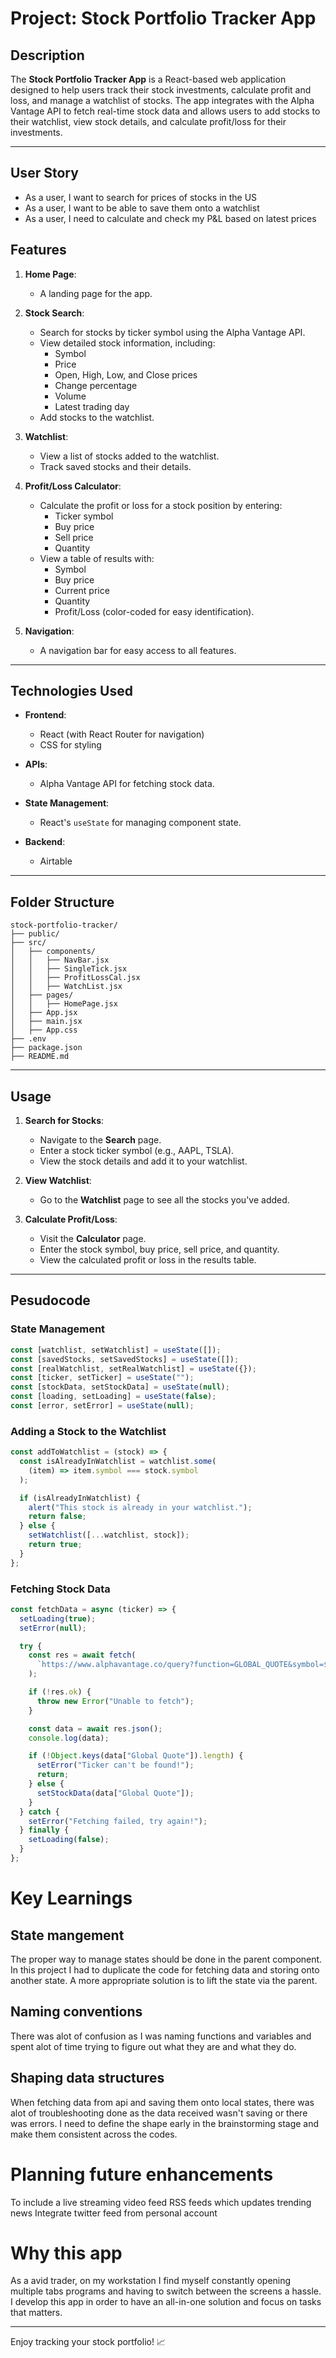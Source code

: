 # Project: Stock Portfolio Tracker App

## Description

The **Stock Portfolio Tracker App** is a React-based web application designed to help users track their stock investments, calculate profit and loss, and manage a watchlist of stocks. The app integrates with the Alpha Vantage API to fetch real-time stock data and allows users to add stocks to their watchlist, view stock details, and calculate profit/loss for their investments.

---

## User Story

- As a user, I want to search for prices of stocks in the US
- As a user, I want to be able to save them onto a watchlist
- As a user, I need to calculate and check my P&L based on latest prices 

## Features

1. **Home Page**:

   - A landing page for the app.

2. **Stock Search**:

   - Search for stocks by ticker symbol using the Alpha Vantage API.
   - View detailed stock information, including:
     - Symbol
     - Price
     - Open, High, Low, and Close prices
     - Change percentage
     - Volume
     - Latest trading day
   - Add stocks to the watchlist.

3. **Watchlist**:

   - View a list of stocks added to the watchlist.
   - Track saved stocks and their details.

4. **Profit/Loss Calculator**:

   - Calculate the profit or loss for a stock position by entering:
     - Ticker symbol
     - Buy price
     - Sell price
     - Quantity
   - View a table of results with:
     - Symbol
     - Buy price
     - Current price
     - Quantity
     - Profit/Loss (color-coded for easy identification).

5. **Navigation**:
   - A navigation bar for easy access to all features.

---

## Technologies Used

- **Frontend**:

  - React (with React Router for navigation)
  - CSS for styling

- **APIs**:

  - Alpha Vantage API for fetching stock data.

- **State Management**:

  - React's `useState` for managing component state.

- **Backend**:
  - Airtable

---

## Folder Structure

```
stock-portfolio-tracker/
├── public/
├── src/
│   ├── components/
│   │   ├── NavBar.jsx
│   │   ├── SingleTick.jsx
│   │   ├── ProfitLossCal.jsx
│   │   ├── WatchList.jsx
│   ├── pages/
│   │   ├── HomePage.jsx
│   ├── App.jsx
│   ├── main.jsx
│   ├── App.css
├── .env
├── package.json
├── README.md
```

---

## Usage

1. **Search for Stocks**:

   - Navigate to the **Search** page.
   - Enter a stock ticker symbol (e.g., AAPL, TSLA).
   - View the stock details and add it to your watchlist.

2. **View Watchlist**:

   - Go to the **Watchlist** page to see all the stocks you've added.

3. **Calculate Profit/Loss**:
   - Visit the **Calculator** page.
   - Enter the stock symbol, buy price, sell price, and quantity.
   - View the calculated profit or loss in the results table.

---

## Pesudocode

### State Management

```javascript
const [watchlist, setWatchlist] = useState([]); 
const [savedStocks, setSavedStocks] = useState([]); 
const [realWatchlist, setRealWatchlist] = useState({});
const [ticker, setTicker] = useState("");
const [stockData, setStockData] = useState(null);
const [loading, setLoading] = useState(false);
const [error, setError] = useState(null);
```

### Adding a Stock to the Watchlist

```javascript
const addToWatchlist = (stock) => {
  const isAlreadyInWatchlist = watchlist.some(
    (item) => item.symbol === stock.symbol
  );

  if (isAlreadyInWatchlist) {
    alert("This stock is already in your watchlist.");
    return false;
  } else {
    setWatchlist([...watchlist, stock]);
    return true;
  }
};
```

### Fetching Stock Data

```javascript
const fetchData = async (ticker) => {
  setLoading(true);
  setError(null);

  try {
    const res = await fetch(
      `https://www.alphavantage.co/query?function=GLOBAL_QUOTE&symbol=${ticker}&apikey=${STOCK_API_KEY}`
    );

    if (!res.ok) {
      throw new Error("Unable to fetch");
    }

    const data = await res.json();
    console.log(data);

    if (!Object.keys(data["Global Quote"]).length) {
      setError("Ticker can't be found!");
      return;
    } else {
      setStockData(data["Global Quote"]);
    }
  } catch {
    setError("Fetching failed, try again!");
  } finally {
    setLoading(false);
  }
};
```
# Key Learnings
## State mangement
The proper way to manage states should be done in the parent component. In this project I had to duplicate the code for fetching data and storing onto another state. A more appropriate solution is to lift the state via the parent. 

## Naming conventions
There was alot of confusion as I was naming functions and variables and spent alot of time trying to figure out what they are and what they do. 

## Shaping data structures
When fetching data from api and saving them onto local states, there was alot of troubleshooting done as the data received wasn't saving or there was errors. I need to define the shape early in the brainstorming stage and make them consistent across the codes.

# Planning future enhancements 
To include a live streaming video feed 
RSS feeds which updates trending news
Integrate twitter feed from personal account

# Why this app 
As a avid trader, on my workstation I find myself constantly opening multiple tabs programs and having to switch between the screens a hassle. I develop this app in order to have an all-in-one solution and focus on tasks that matters.

---

Enjoy tracking your stock portfolio! 📈

<!-- Polygon.io
api key yAm5b5RvOHugGYVfPI9LeNQBeOTDRBWW

https://www.alphavantage.co/documentation/

https://www.alphavantage.co/#about

api key: U3C581VINP17X9OQ

marketaux (financial news) -
0IqXjtXDF4XuAKsC15buTITFvyIUl7t9xsfz5li7


AirTable Token -

patqMT4WwLRxsfI4p.c399d275bc39e10988d4ce28e6dbbd188be964c2893d5a7a8acd7cf077476b14

MongoDB -
higot0lano -->

